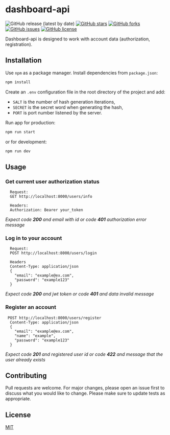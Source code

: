 # dashboard-api 

![GitHub release (latest by date)](https://img.shields.io/github/v/release/everman32/dashboard-api) [![GitHub stars](https://img.shields.io/github/stars/everman32/dashboard-api)](https://github.com/everman32/dashboard-api/stargazers) [![GitHub forks](https://img.shields.io/github/forks/everman32/dashboard-api)](https://github.com/everman32/dashboard-api/network) [![GitHub issues](https://img.shields.io/github/issues/everman32/dashboard-api)](https://github.com/everman32/dashboard-api/issues) [![GitHub license](https://img.shields.io/github/license/everman32/dashboard-api)](https://github.com/everman32/dashboard-api)

Dashboard-api is designed to work with account data (authorization, registration).

## Installation

Use `npm` as a package manager. Install dependencies from `package.json`:
```bash
npm install
```

Create an `.env` configuration file in the root directory of the project and add:
* `SALT` is the number of hash generation iterations,
* `SECRET` is the secret word when generating the hash,
* `PORT` is port number listened by the server.

Run app for production:
```bash
npm run start
```
or for development:
```bash
npm run dev
```

## Usage

### Get current user authorization status
```http
  Request:
  GET http://localhost:8000/users/info

  Headers:
  Authorization: Bearer your_token
```
*Expect code **200** and email with id or code **401** authorization error message*

### Log in to your account
```http
  Request:
  POST http://localhost:8000/users/login

  Headers
  Content-Type: application/json
  {
    "email": "example@ex.com",
    "password": "example123"
  }
```
*Expect code **200** and jwt token or code **401** and data invalid message*

### Register an account
```http
 POST http://localhost:8000/users/register
  Content-Type: application/json
  { 
    "email": "example@ex.com",
    "name": "example",
    "password": "example123" 
  }
```
*Expect code **201** and registered user id or code **422** and message that the user already exists*

## Contributing
Pull requests are welcome. For major changes, please open an issue first to discuss what you would like to change.
Please make sure to update tests as appropriate.

## License
[MIT](https://choosealicense.com/licenses/mit/)